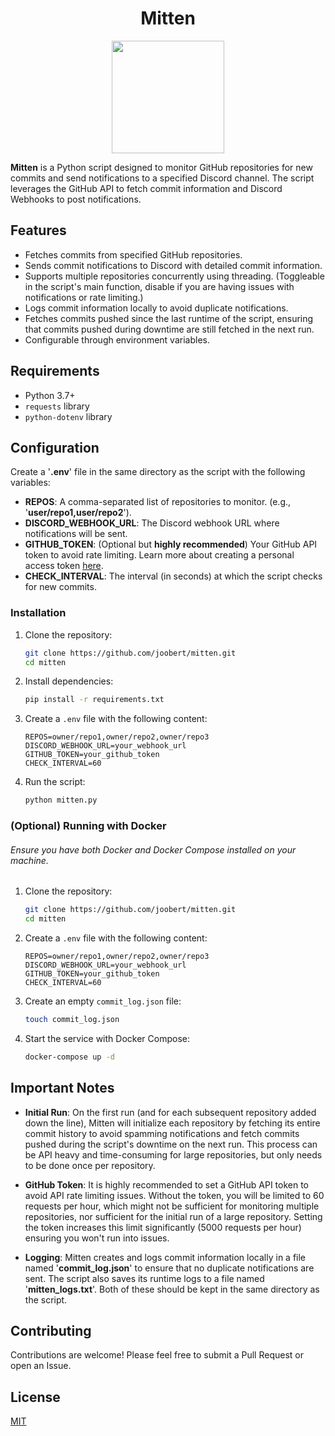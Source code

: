 <h1 align="center">
  Mitten
</h1>

<p align="center">
  <img width="180" height="180" src="https://i.imgur.com/ptCgBYk.png">
</p>

**Mitten** is a Python script designed to monitor GitHub repositories for new commits and send notifications to a specified Discord channel. The script leverages the GitHub API to fetch commit information and Discord Webhooks to post notifications.

## Features

- Fetches commits from specified GitHub repositories.
- Sends commit notifications to Discord with detailed commit information.
- Supports multiple repositories concurrently using threading. (Toggleable in the script's main function, disable if you are having issues with notifications or rate limiting.)
- Logs commit information locally to avoid duplicate notifications.
- Fetches commits pushed since the last runtime of the script, ensuring that commits pushed during downtime are still fetched in the next run.
- Configurable through environment variables.

## Requirements

- Python 3.7+
- `requests` library
- `python-dotenv` library

## Configuration
Create a '**.env**' file in the same directory as the script with the following variables:
- **REPOS**: A comma-separated list of repositories to monitor. (e.g., '**user/repo1,user/repo2**').
- **DISCORD_WEBHOOK_URL**: The Discord webhook URL where notifications will be sent.
- **GITHUB_TOKEN**: (Optional but **highly recommended**) Your GitHub API token to avoid rate limiting. Learn more about creating a personal access token [here](https://docs.github.com/en/authentication/keeping-your-account-and-data-secure/managing-your-personal-access-tokens).
- **CHECK_INTERVAL**: The interval (in seconds) at which the script checks for new commits. 

### Installation

1. Clone the repository:
    ```sh
    git clone https://github.com/joobert/mitten.git
    cd mitten
    ```

2. Install dependencies:
    ```sh
    pip install -r requirements.txt
    ```

3. Create a `.env` file with the following content:
    ```env
    REPOS=owner/repo1,owner/repo2,owner/repo3
    DISCORD_WEBHOOK_URL=your_webhook_url
    GITHUB_TOKEN=your_github_token
    CHECK_INTERVAL=60
    ```

4. Run the script:
    ```sh
    python mitten.py
    ```

### (Optional) Running with Docker

###### Ensure you have both Docker and Docker Compose installed on your machine.

1. Clone the repository:
    ```sh
    git clone https://github.com/joobert/mitten.git
    cd mitten
    ```

2. Create a `.env` file with the following content:
    ```env
    REPOS=owner/repo1,owner/repo2,owner/repo3
    DISCORD_WEBHOOK_URL=your_webhook_url
    GITHUB_TOKEN=your_github_token
    CHECK_INTERVAL=60
    ```

3. Create an empty `commit_log.json` file:
    ```sh
    touch commit_log.json
    ```

4. Start the service with Docker Compose:
    ```sh
    docker-compose up -d
    ```

## Important Notes

- **Initial Run**: On the first run (and for each subsequent repository added down the line), Mitten will initialize each repository by fetching its entire commit history to avoid spamming notifications and fetch commits pushed during the script's downtime on the next run. This process can be API heavy and time-consuming for large repositories, but only needs to be done once per repository.

- **GitHub Token**: It is highly recommended to set a GitHub API token to avoid API rate limiting issues. Without the token, you will be limited to 60 requests per hour, which might not be sufficient for monitoring multiple repositories, nor sufficient for the initial run of a large repository. Setting the token increases this limit significantly (5000 requests per hour) ensuring you won't run into issues.

- **Logging**: Mitten creates and logs commit information locally in a file named '**commit_log.json**' to ensure that no duplicate notifications are sent. The script also saves its runtime logs to a file named '**mitten_logs.txt**'. Both of these should be kept in the same directory as the script.

## Contributing

Contributions are welcome! Please feel free to submit a Pull Request or open an Issue.

## License

[MIT](https://choosealicense.com/licenses/mit/)
